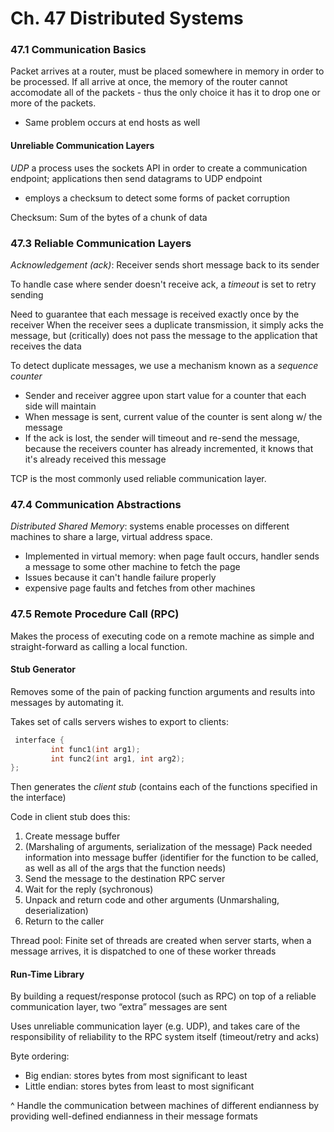 # Ch. 47 Distributed Systems

### 47.1 Communication Basics

Packet arrives at a router, must be placed somewhere in memory in order to be processed. If all arrive at once, the memory of the router cannot accomodate all of the packets - thus the only choice it has it to drop one or more of the packets.
  - Same problem occurs at end hosts as well

#### Unreliable Communication Layers

*UDP* a process uses the sockets API in order to create a communication endpoint; applications then send datagrams to UDP endpoint
  - employs a checksum to detect some forms of packet corruption

Checksum: Sum of the bytes of a chunk of data

### 47.3 Reliable Communication Layers

*Acknowledgement (ack)*: Receiver sends short message back to its sender

To handle case where sender doesn't receive ack, a _timeout_ is set to retry sending

Need to guarantee that each message is received exactly once by the receiver
When the receiver sees a duplicate transmission, it simply acks the message, but (critically) does not pass the message to the application that receives the data

To detect duplicate messages, we use a mechanism known as a *sequence counter*
  - Sender and receiver aggree upon start value for a counter that each side will maintain
  - When message is sent, current value of the counter is sent along w/ the message
  - If the ack is lost, the sender will timeout and re-send the message, because the receivers counter has already incremented, it knows that it's already received this message

TCP is the most commonly used reliable communication layer.

### 47.4 Communication Abstractions

*Distributed Shared Memory*: systems enable processes on different machines to share a large, virtual address space.
  - Implemented in virtual memory: when page fault occurs, handler sends a message to some other machine to fetch the page
  - Issues because it can't handle failure properly
  - expensive page faults and fetches from other machines

### 47.5 Remote Procedure Call (RPC)

Makes the process of executing code on a remote machine as simple and straight-forward as calling a local function.

#### Stub Generator

Removes some of the pain of packing function arguments and results into messages by automating it.

Takes set of calls servers wishes to export to clients:
```c
 interface {
         int func1(int arg1);
         int func2(int arg1, int arg2);
};
```

Then generates the *client stub* (contains each of the functions specified in the interface)

Code in client stub does this:
  1. Create message buffer
  2. (Marshaling of arguments, serialization of the message) Pack needed information into message buffer (identifier for the function to be called, as well as all of the args that the function needs)
  3. Send the message to the destination RPC server
  4. Wait for the reply (sychronous)
  5. Unpack and return code and other arguments (Unmarshaling, deserialization)
  6. Return to the caller

Thread pool: Finite set of threads are created when server starts, when a message arrives, it is dispatched to one of these worker threads

#### Run-Time Library

By building a request/response protocol (such as RPC) on top of a reliable communication layer, two “extra” messages are sent

Uses unreliable communication layer (e.g. UDP), and takes care of the responsibility of reliability to the RPC system itself (timeout/retry and acks)

Byte ordering:
  - Big endian: stores bytes from most significant to least
  - Little endian: stores bytes from least to most significant

^ Handle the communication between machines of different endianness by providing well-defined endianness in their message formats
